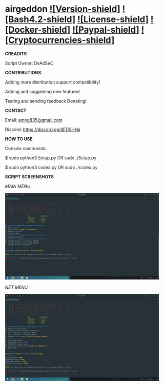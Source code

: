 # airgeddon [![Version-shield]](https://raw.githubusercontent.com/v1s1t0r1sh3r3/airgeddon/master/CHANGELOG.md) [![Bash4.2-shield]](http://tldp.org/LDP/abs/html/bashver4.html#AEN21220) [![License-shield]](https://raw.githubusercontent.com/v1s1t0r1sh3r3/airgeddon/master/LICENSE.md) [![Docker-shield]](https://hub.docker.com/r/v1s1t0r1sh3r3/airgeddon/) [![Paypal-shield]](https://www.paypal.com/cgi-bin/webscr?cmd=_s-xclick&hosted_button_id=7ELM486P7XKKG) [![Cryptocurrencies-shield]](https://github.com/v1s1t0r1sh3r3/airgeddon/wiki/Contributing-&-Code-of-Conduct)

**CREADITS**

Script Owner: DeAdSeC

**CONTRIBUTIONS**

Adding more distribution support compatibility!

Adding and suggesting new features!

Testing and sending feedback Donating!

**CONTACT**

Email: amng835@gmail.com

Discord: https://discord.gg/dFD5HHa

**HOW TO USE**

Console commands:

$ sudo python3 Setup.py OR sudo ./Setup.py

$ sudo python3 codex.py OR sudo ./codex.py

**SCRIPT SCREENSHOTS**

  *MAIN MENU*

  ![alt text](https://github.com/DEADSEC-SECURITY/CODEX/blob/master/utils/IMG/main1.png)

  *NET MENU*

  ![alt text](https://github.com/DEADSEC-SECURITY/CODEX/blob/master/utils/IMG/net1.png)
